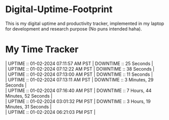# Digital-Uptime-Footprint

This is my digital uptime and productivity tracker, implemented in my laptop for development and research purpose (No puns intended haha).

# My Time Tracker

| UPTIME :: 01-02-2024 07:11:57 AM PST | DOWNTIME :: 25 Seconds | <br>
| UPTIME :: 01-02-2024 07:12:22 AM PST | DOWNTIME :: 38 Seconds | <br>
| UPTIME :: 01-02-2024 07:13:00 AM PST | DOWNTIME :: 11 Seconds | <br>
| UPTIME :: 01-02-2024 07:13:11 AM PST | DOWNTIME :: 3 Minutes, 29 Seconds | <br>
| UPTIME :: 01-02-2024 07:16:40 AM PST | DOWNTIME :: 7 Hours, 44 Minutes, 52 Seconds | <br>
| UPTIME :: 01-02-2024 03:01:32 PM PST |
 DOWNTIME :: 3 Hours, 19 Minutes, 31 Seconds | <br>
| UPTIME :: 01-02-2024 06:21:03 PM PST |